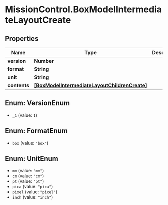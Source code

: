 # MissionControl.BoxModelIntermediateLayoutCreate

## Properties
Name | Type | Description | Notes
------------ | ------------- | ------------- | -------------
**version** | **Number** |  | [optional] 
**format** | **String** |  | [optional] 
**unit** | **String** |  | [optional] 
**contents** | [**[BoxModelIntermediateLayoutChildrenCreate]**](BoxModelIntermediateLayoutChildrenCreate.md) |  | [optional] 

<a name="VersionEnum"></a>
## Enum: VersionEnum

* `_1` (value: `1`)


<a name="FormatEnum"></a>
## Enum: FormatEnum

* `box` (value: `"box"`)


<a name="UnitEnum"></a>
## Enum: UnitEnum

* `mm` (value: `"mm"`)
* `cm` (value: `"cm"`)
* `pt` (value: `"pt"`)
* `pica` (value: `"pica"`)
* `pixel` (value: `"pixel"`)
* `inch` (value: `"inch"`)

